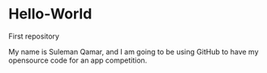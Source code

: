 # Hello-World
First repository


My name is Suleman Qamar, and I am going to be using GitHub to have my opensource code for an app competition.
